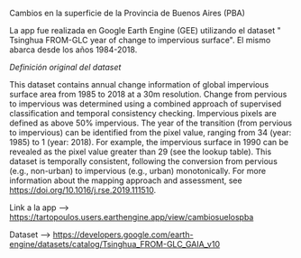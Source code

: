 Cambios en la superficie de la Provincia de Buenos Aires (PBA)

La app fue realizada en Google Earth Engine (GEE) utilizando el dataset " Tsinghua FROM-GLC year of change to impervious surface". El mismo abarca desde los años 1984-2018.

*Definición original del dataset*

This dataset contains annual change information of global impervious surface area from 1985 to 2018 at a 30m resolution. Change from pervious to impervious was determined using a combined approach of supervised classification and temporal consistency checking. Impervious pixels are defined as above 50% impervious. The year of the transition (from pervious to impervious) can be identified from the pixel value, ranging from 34 (year: 1985) to 1 (year: 2018). For example, the impervious surface in 1990 can be revealed as the pixel value greater than 29 (see the lookup table). This dataset is temporally consistent, following the conversion from pervious (e.g., non-urban) to impervious (e.g., urban) monotonically. For more information about the mapping approach and assessment, see https://doi.org/10.1016/j.rse.2019.111510.


Link a la app --> https://tartopoulos.users.earthengine.app/view/cambiosuelospba

Dataset --> https://developers.google.com/earth-engine/datasets/catalog/Tsinghua_FROM-GLC_GAIA_v10
